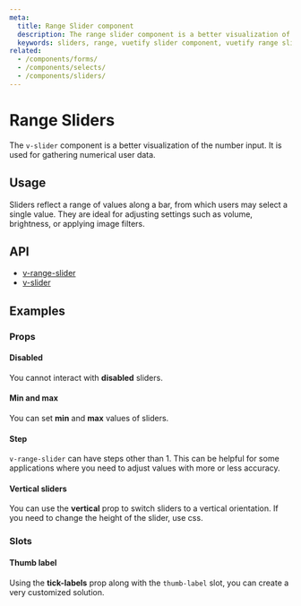 ```yaml
---
meta:
  title: Range Slider component
  description: The range slider component is a better visualization of the number input. It is used for gathering a range of numerical user data.
  keywords: sliders, range, vuetify slider component, vuetify range slider component, vue slider component
related:
  - /components/forms/
  - /components/selects/
  - /components/sliders/
---
```


# Range Sliders

The `v-slider` component is a better visualization of the number input. It is used for gathering numerical user data.

<entry-ad />

## Usage

Sliders reflect a range of values along a bar, from which users may select a single value. They are ideal for adjusting settings such as volume, brightness, or applying image filters.

<usage name="v-range-slider" />

## API

- [v-range-slider](/api/v-range-slider)
- [v-slider](/api/v-slider)

<api-section page="components/range-sliders" />

## Examples

### Props

#### Disabled

You cannot interact with **disabled** sliders.

<example file="v-range-slider/prop-disabled" />

#### Min and max

You can set **min** and **max** values of sliders.

<example file="v-range-slider/prop-min-and-max" />

#### Step

`v-range-slider` can have steps other than 1. This can be helpful for some applications where you need to adjust values with more or less accuracy.

<example file="v-range-slider/prop-step" />

#### Vertical sliders

You can use the **vertical** prop to switch sliders to a vertical orientation. If you need to change the height of the slider, use css.

<example file="v-range-slider/prop-vertical" />

### Slots

#### Thumb label

Using the **tick-labels** prop along with the `thumb-label` slot, you can create a very customized solution.

<example file="v-range-slider/slot-thumb-label" />

<backmatter />
